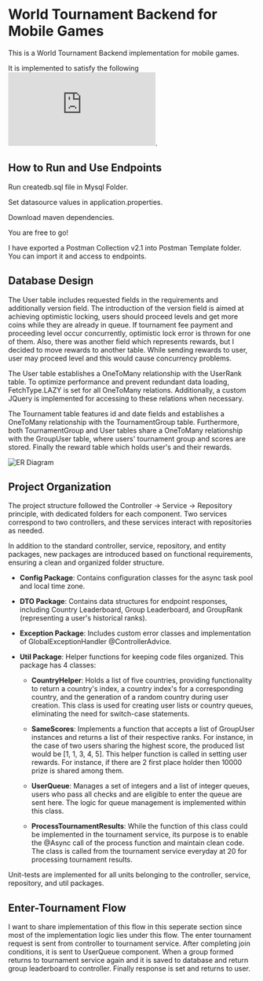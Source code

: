 # World Tournament Backend for Mobile Games

This is a World Tournament Backend implementation for mobile games.

It is implemented to satisfy the following ![requirements](https://github.com/gecemavisioa/World-Tournament-for-Mobile-Games/blob/master/Requirements.pdf).

## How to Run and Use Endpoints

Run createdb.sql file in Mysql Folder.

Set datasource values in application.properties.

Download maven dependencies.

You are free to go!

I have exported a Postman Collection v2.1 into Postman Template folder. You can import it and access to endpoints.

## Database Design

The User table includes requested fields in the requirements and additionally version field. The introduction of the version field is aimed at achieving optimistic locking, users should proceed levels and get more coins while they are already in queue. If tournament fee payment and proceeding level occur concurrently, optimistic lock error is thrown for one of them. Also, there was another field which represents rewards, but I decided to move rewards to another table. While sending rewards to user, user may proceed level and this would cause concurrency problems.

The User table establishes a OneToMany relationship with the UserRank table. To optimize performance and prevent redundant data loading, FetchType.LAZY is set for all OneToMany relations. Additionally, a custom JQuery is implemented for accessing to these relations when necessary.

The Tournament table features id and date fields and establishes a OneToMany relationship with the TournamentGroup table. Furthermore, both TournamentGroup and User tables share a OneToMany relationship with the GroupUser table, where users' tournament group and scores are stored. Finally the reward table which holds user's and their rewards.

![ER Diagram](https://github.com/gecemavisioa/multi/assets/73769340/8fade299-1d19-4225-a88b-fd628c1032df)

## Project Organization

The project structure followed the Controller -> Service -> Repository principle, with dedicated folders for each component. Two services correspond to two controllers, and these services interact with repositories as needed.

In addition to the standard controller, service, repository, and entity packages, new packages are introduced based on functional requirements, ensuring a clean and organized folder structure.

- **Config Package**: Contains configuration classes for the async task pool and local time zone.

- **DTO Package**: Contains data structures for endpoint responses, including Country Leaderboard, Group Leaderboard, and GroupRank (representing a user's historical ranks).

- **Exception Package**: Includes custom error classes and implementation of GlobalExceptionHandler @ControllerAdvice.

- **Util Package**: Helper functions for keeping code files organized. This package has 4 classes:

  - **CountryHelper**: Holds a list of five countries, providing functionality to return a country's index, a country index's for a corresponding country, and the generation of a random country during user creation. This class is used for creating user lists or country queues, eliminating the need for switch-case statements.

  - **SameScores**: Implements a function that accepts a list of GroupUser instances and returns a list of their respective ranks. For instance, in the case of two users sharing the highest score, the produced list would be [1, 1, 3, 4, 5]. This helper function is called in setting user rewards. For instance, if there are 2 first place holder then 10000 prize is shared among them.

  - **UserQueue**: Manages a set of integers and a list of integer queues, users who pass all checks and are eligible to enter the queue are sent here. The logic for queue management is implemented within this class.

  - **ProcessTournamentResults**: While the function of this class could be implemented in the tournament service, its purpose is to enable the @Async call of the process function and maintain clean code. The class is called from the tournament service everyday at 20 for processing tournament results.

Unit-tests are implemented for all units belonging to the controller, service, repository, and util packages.

## Enter-Tournament Flow

I want to share implementation of this flow in this seperate section since most of the implementation logic lies under this flow. The enter tournament request is sent from controller to tournament service. After completing join conditions, it is sent to UserQueue component. When a group formed returns to tournament service again and it is saved to database and return group leaderboard to controller. Finally response is set and returns to user.
